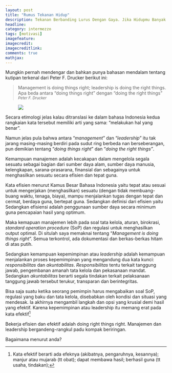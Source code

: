 ```yaml
---
layout: post
title: "Rumus Tekanan Hidup"
description: Tekanan Berbanding Lurus Dengan Gaya. Jika Hidupmu Banyak Tekanan, Mungkin Karena Kamu Kebanyakan Gaya
headline: 
category: intermezzo
tags: [motivasi]
imagefeature: 
imagecredit: 
imagecreditlink: 
comments: true
mathjax: 
---
```


Mungkin pernah mendengar dan bahkan punya bahasan mendalam tentang kutipan terkenal dari Peter F. Drucker berikut ini:

> Management is doing things right; leadership is doing the right things.
Apa beda antara “doing things right” dengan “doing the right things”
><small><cite title="Peter F. Drucker">Peter F. Drucker</cite></small>

<figure>
	<a href="https://i1.wp.com/media.tumblr.com/tumblr_mczy8lApsX1r95h3v.jpg"><img src="https://i1.wp.com/media.tumblr.com/tumblr_mczy8lApsX1r95h3v.jpg"></a>
</figure>

Secara etimologi jelas kalau ditranslasi ke dalam bahasa Indonesia kedua rangkaian kata tersebut memiliki arti yang sama: “melakukan hal yang benar”.

Namun jelas pula bahwa antara “*management*” dan “*leadership*” itu tak jarang masing-masing berdiri pada sudut ring berbeda nan berseberangan, pun demikian tentang “*doing things right*” dan “*doing the right things”*.

Kemampuan manajemen adalah kecakapan dalam mengelola segala sesuatu sebagai  bagian dari sumber daya alam, sumber daya manusia, kelengkapan, sarana-prasarana, finansial dan sebagainya untuk menghasilkan sesuatu secara efisien dan tepat guna.

Kata efisien menurut Kamus Besar Bahasa Indonesia yaitu tepat atau sesuai untuk mengerjakan (menghasilkan) sesuatu (dengan tidak membuang-buang waktu, tenaga, biaya),  mampu menjalankan tugas dengan tepat dan cermat,  berdaya guna, bertepat guna. Sedangkan definisi dari efisien yaitu Sedangkan efisiensi adalah penggunaan sumber daya secara minimum guna pencapaian hasil yang optimum.

Maka kemapuan manajemen lebih pada soal tata kelola, aturan, birokrasi, *standard operation procedure* (SoP) dan regulasi untuk menghasilkan output optimal. Di situlah saya memaknai tentang “*Management is doing things right*”. Semua terkontrol, ada dokumentasi dan berkas-berkas hitam di atas putih.

Sedangkan kemampuan kepemimpinan atau *leadership* adalah kemampuan menjalankan proses kepemimpinan yang mengandung dua kata kunci: *responsibilitas* dan *akuntabilitas*. *Responsibilitas* tentu terkait tanggung jawab, pengembanan amanah tata kelola dan pekasanaan mandat. Sedangkan *akuntabilitas* berarti segala tindakan terkait pelaksanaan tanggung jawab tersebut terukur, transparan dan berintegritas.

Bisa saja suatu ketika seorang pemimpin harus mengabaikan soal SoP, regulasi yang baku dan tata kelola, disebabkan oleh kondisi dan situasi yang mendesak. Ia akhirnya mengambil langkah dan opsi yang krusial demi hasil yang efektif.  Karena kepemimpinan atau leadership itu memang erat pada kata efektif[^1]

Bekerja efisien dan efektif adalah doing right things right. Manajemen dan leadership bergandeng-rangkul padu kompak beriringan.

Bagaimana menurut anda?

[^1]: Kata efektif berarti ada efeknya (akibatnya, pengaruhnya, kesannya);  manjur atau mujarab (tt obat); dapat membawa hasil; berhasil guna (tt usaha, tindakan);